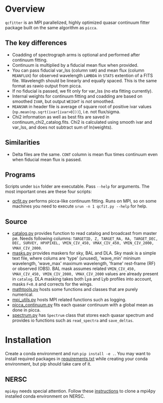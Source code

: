 # Overview
`qcfitter` is an MPI parallelized, highly optimized quasar continuum fitter package built on the same algorithm as `picca`.

## The key differences
+ Coadding of spectrograph arms is optional and performed after continuum fitting.
+ Continuum is multiplied by a fiducial mean flux when provided.
+ You can pass fiducial var_lss (column `VAR`) and mean flux (column `MEANFLUX`) for observed wavelength `LAMBDA` in `STATS` extention of a FITS file. Wavelength should be linearly and equally spaced. This is the same format as rawio output from picca.
+ If no fiducial is passed, we fit only for var_lss (no eta fitting currently).
+ Internal weights for continuum fitting and coadding are based on smoothed `IVAR`, but output `WEIGHT` is *not* smoothed.
+ `MEANSNR` in header file is average of square root of positive ivar values (`np.mean(np.sqrt(ivar[ivar>0]))`), i.e. not flux/sigma.
+ Chi2 information as well as best fits are saved in continuum_chi2_catalog.fits. Chi2 is calculated using smooth ivar and var_lss, and does not subtract sum of ln(weights).

## Similarities
+ Delta files are the same. `CONT` column is mean flux times continuum even when fiducial mean flux is passed.

## Programs
Scripts under `bin` folder are executable. Pass `--help` for arguments. The most important ones are these four scripts:

+ [qcfit.py](bin/qcfit.py) performs picca-like continuum fitting. Runs on MPI, so on some machines you need to execute `srun -n 1 qcfit.py --help` for help.

## Source
+ [catalog.py](py/qcfitter/catalog.py) provides function to read catalog and broadcast from master pe. Needs following columns: `TARGETID, Z, TARGET_RA, RA, TARGET_DEC, DEC, SURVEY, HPXPIXEL, VMIN_CIV_450, VMAX_CIV_450, VMIN_CIV_2000, VMAX_CIV_2000`.
+ [masks.py](py/qcfitter/masks.py) provides maskers for sky, BAL and DLA. Sky mask is a simple text file, where colums are  'type' (unused), 'wave_min' mininum wavelength, 'wave_max' maximum wavelength, 'frame' rest-frame (RF) or observed (OBS). BAL mask assumes related `VMIN_CIV_450, VMAX_CIV_450, VMIN_CIV_2000, VMAX_CIV_2000` values are already present in `catalog`. DLA masking takes both Lya and Lyb profiles into account, masks `F<0.8` and corrects for the wings.
+ [mathtools.py](py/qcfitter/mathtools.py) hosts some functions and classes that are purely numerical.
+ [mpi_utils.py](py/qcfitter/mpi_utils.py) hosts MPI related functions such as logging.
+ [picca_continuum.py](py/qcfitter/picca_continuum.py) fits each quasar continuum with a global mean as done in picca.
+ [spectrum.py](py/qcfitter/spectrum.py) has `Spectrum` class that stores each quasar spectrum and provides io functions such as `read_spectra` and `save_deltas`.

# Installation
Create a conda environment and run `pip install -e .`. You may want to install required packages in [requirements.txt](requirements.txt) while creating your conda environment, but pip should take care of it.

## NERSC
`mpi4py` needs special attention. Follow these [instructions](https://docs.nersc.gov/development/languages/python/parallel-python/#mpi4py-in-your-custom-conda-environment) to clone a mpi4py installed conda environment on NERSC.


